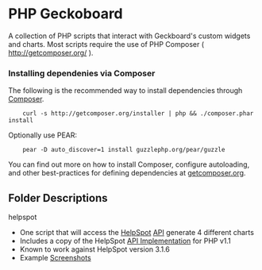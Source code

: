 PHP Geckoboard
=============

A collection of PHP scripts that interact with Geckboard's custom widgets and 
charts.  Most scripts require the use of PHP Composer ( http://getcomposer.org/ ).

### Installing dependenies via Composer

The following is the recommended way to install dependencies through [Composer](http://getcomposer.org).

        curl -s http://getcomposer.org/installer | php && ./composer.phar install

Optionally use PEAR:

        pear -D auto_discover=1 install guzzlephp.org/pear/guzzle

You can find out more on how to install Composer, configure autoloading, and other best-practices for defining dependencies at [getcomposer.org](http://getcomposer.org).

Folder Descriptions
-----------------------

helpspot
- One script that will access the [HelpSpot](http://www.helpspot.com/) [API](http://www.helpspot.com/helpdesk/index.php?pg=kb.book&id=6) generate 4 different charts
- Includes a copy of the HelpSpot [API Implementation](http://www.helpspot.com/helpdesk/index.php?pg=kb.page&id=307) for PHP v1.1
- Known to work against HelpSpot version 3.1.6
- Example [Screenshots](http://imgur.com/a/zMWxo)
